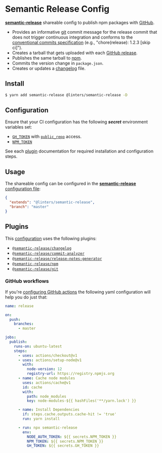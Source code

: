 # Semantic Release Config

[**semantic-release**](https://github.com/semantic-release/semantic-release) shareable config to publish npm packages with [GitHub](https://github.com).

- Provides an informative [git](https://github.com/semantic-release/git) commit message for the release commit that does not trigger continuous integration and conforms to the [conventional commits specification](https://www.conventionalcommits.org/) (e.g., "chore(release): 1.2.3 [skip ci]").
- Creates a tarball that gets uploaded with each [GitHub release](https://github.com/semantic-release/github).
- Publishes the same tarball to [npm](https://github.com/semantic-release/npm).
- Commits the version change in `package.json`.
- Creates or updates a [changelog](https://github.com/semantic-release/changelog) file.

## Install

```bash
$ yarn add semantic-release @linters/semantic-release -D
```

## Configuration

Ensure that your CI configuration has the following **_secret_** environment variables set:

- [`GH_TOKEN`](https://github.com/settings/tokens) with [`public_repo`](https://developer.github.com/apps/building-oauth-apps/understanding-scopes-for-oauth-apps/#available-scopes) access.
- [`NPM_TOKEN`](https://docs.npmjs.com/cli/token)

See each [plugin](#plugins) documentation for required installation and configuration steps.

## Usage

The shareable config can be configured in the [**semantic-release** configuration file](https://github.com/semantic-release/semantic-release/blob/master/docs/usage/configuration.md#configuration):

```json
{
  "extends": "@linters/semantic-release",
  "branch": "master"
}
```

## Plugins

This [configuration](https://github.com/developer239/linters/blob/master/packages/semantic-release/semantic-release/.releaserc.json) uses the following plugins:

- [`@semantic-release/changelog`](https://github.com/semantic-release/changelog)
- [`@semantic-release/commit-analyzer`](https://github.com/semantic-release/commit-analyzer)
- [`@semantic-release/release-notes-generator`](https://github.com/semantic-release/release-notes-generator)
- [`@semantic-release/npm`](https://github.com/semantic-release/npm)
- [`@semantic-release/git`](https://github.com/semantic-release/git)

### GitHub workflows

If you're [configuring GitHub actions](https://help.github.com/en/articles/configuring-a-workflow) the following yaml configuration will help you do just that:
```yml
name: release

on:
  push:
    branches:
      - master

jobs:
  publish:
    runs-on: ubuntu-latest
    steps:
      - uses: actions/checkout@v1
      - uses: actions/setup-node@v1
        with:
          node-version: 12
          registry-url: https://registry.npmjs.org
      - name: Cache node modules
        uses: actions/cache@v1
        id: cache
        with:
          path: node_modules
          key: node-modules-${{ hashFiles('**/yarn.lock') }}

      - name: Install Dependencies
        if: steps.cache.outputs.cache-hit != 'true'
        run: yarn install

      - run: npx semantic-release
        env:
          NODE_AUTH_TOKEN: ${{ secrets.NPM_TOKEN }}
          NPM_TOKEN: ${{ secrets.NPM_TOKEN }}
          GH_TOKEN: ${{ secrets.GH_TOKEN }}
```
